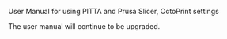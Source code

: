 User Manual for using PITTA and Prusa Slicer, OctoPrint settings

The user manual will continue to be upgraded.
